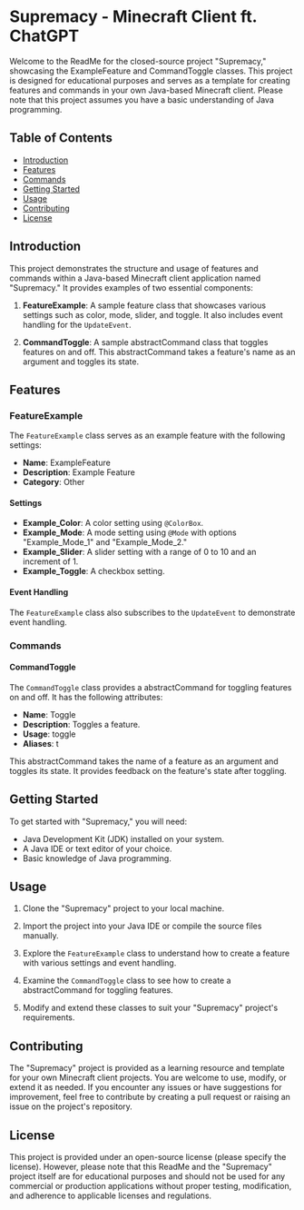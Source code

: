 # Supremacy - Minecraft Client ft. ChatGPT

Welcome to the ReadMe for the closed-source project "Supremacy," showcasing the ExampleFeature and CommandToggle classes. This project is designed for educational purposes and serves as a template for creating features and commands in your own Java-based Minecraft client. Please note that this project assumes you have a basic understanding of Java programming.

## Table of Contents
- [Introduction](#introduction)
- [Features](#features)
- [Commands](#commands)
- [Getting Started](#getting-started)
- [Usage](#usage)
- [Contributing](#contributing)
- [License](#license)

## Introduction

This project demonstrates the structure and usage of features and commands within a Java-based Minecraft client application named "Supremacy." It provides examples of two essential components:

1. **FeatureExample**: A sample feature class that showcases various settings such as color, mode, slider, and toggle. It also includes event handling for the `UpdateEvent`.

2. **CommandToggle**: A sample abstractCommand class that toggles features on and off. This abstractCommand takes a feature's name as an argument and toggles its state.

## Features

### FeatureExample

The `FeatureExample` class serves as an example feature with the following settings:

- **Name**: ExampleFeature
- **Description**: Example Feature
- **Category**: Other

#### Settings

- **Example_Color**: A color setting using `@ColorBox`.
- **Example_Mode**: A mode setting using `@Mode` with options "Example_Mode_1" and "Example_Mode_2."
- **Example_Slider**: A slider setting with a range of 0 to 10 and an increment of 1.
- **Example_Toggle**: A checkbox setting.

#### Event Handling

The `FeatureExample` class also subscribes to the `UpdateEvent` to demonstrate event handling.

### Commands

#### CommandToggle

The `CommandToggle` class provides a abstractCommand for toggling features on and off. It has the following attributes:

- **Name**: Toggle
- **Description**: Toggles a feature.
- **Usage**: toggle <feature>
- **Aliases**: t

This abstractCommand takes the name of a feature as an argument and toggles its state. It provides feedback on the feature's state after toggling.

## Getting Started

To get started with "Supremacy," you will need:

- Java Development Kit (JDK) installed on your system.
- A Java IDE or text editor of your choice.
- Basic knowledge of Java programming.

## Usage

1. Clone the "Supremacy" project to your local machine.

2. Import the project into your Java IDE or compile the source files manually.

3. Explore the `FeatureExample` class to understand how to create a feature with various settings and event handling.

4. Examine the `CommandToggle` class to see how to create a abstractCommand for toggling features.

5. Modify and extend these classes to suit your "Supremacy" project's requirements.

## Contributing

The "Supremacy" project is provided as a learning resource and template for your own Minecraft client projects. You are welcome to use, modify, or extend it as needed. If you encounter any issues or have suggestions for improvement, feel free to contribute by creating a pull request or raising an issue on the project's repository.

## License

This project is provided under an open-source license (please specify the license). However, please note that this ReadMe and the "Supremacy" project itself are for educational purposes and should not be used for any commercial or production applications without proper testing, modification, and adherence to applicable licenses and regulations.
